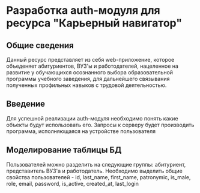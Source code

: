 # Разработка auth-модуля для ресурса "Карьерный навигатор"
## Общие сведения
Данный ресурс представляет из себя web-приложение, которое объеденяет абитуриентов, ВУЗ'ы и работодателей, нацеленное на развитие у обучающихся осознанного выбора образовательной программы учебного заведения, для дальнейшего связывания полученных профильных навыков с трудовой деятельностью.
## Введение
Для успешной реализации auth-модуля необходимо понять какие объекты будут использовать его. Запросы к серверу будет производить программа, исполняющаяся на устройстве пользователя
## Моделирование таблицы БД
Пользователей можно разделить на следующие группы: абитуриент, представитель ВУЗ'а и работодатель. Необходимо выделить общие свойства пользователей - id, last_name, first_name, patronymic, is_male, role, email, password, is_active, created_at, last_login
